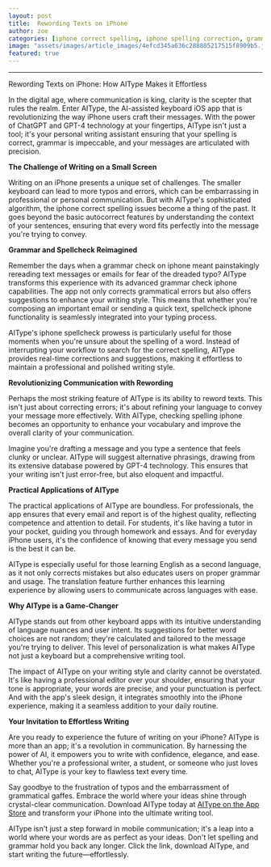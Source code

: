 ```yaml
---
layout: post
title:  Rewording Texts on iPhone
author: zoe
categories: [iphone correct spelling, iphone spelling correction, grammar check on iphone, grammar check iphone, spellcheck iphone, iphone spellcheck, check spelling iphone]
image: "assets/images/article_images/4efcd345a636c288805217515f8909b5.jpg"
featured: true
---
```


---

Rewording Texts on iPhone: How AIType Makes it Effortless

In the digital age, where communication is king, clarity is the scepter that rules the realm. Enter AIType, the AI-assisted keyboard iOS app that is revolutionizing the way iPhone users craft their messages. With the power of ChatGPT and GPT-4 technology at your fingertips, AIType isn't just a tool; it's your personal writing assistant ensuring that your spelling is correct, grammar is impeccable, and your messages are articulated with precision.

**The Challenge of Writing on a Small Screen**

Writing on an iPhone presents a unique set of challenges. The smaller keyboard can lead to more typos and errors, which can be embarrassing in professional or personal communication. But with AIType's sophisticated algorithm, the iphone correct spelling issues become a thing of the past. It goes beyond the basic autocorrect features by understanding the context of your sentences, ensuring that every word fits perfectly into the message you're trying to convey.

**Grammar and Spellcheck Reimagined**

Remember the days when a grammar check on iphone meant painstakingly rereading text messages or emails for fear of the dreaded typo? AIType transforms this experience with its advanced grammar check iphone capabilities. The app not only corrects grammatical errors but also offers suggestions to enhance your writing style. This means that whether you're composing an important email or sending a quick text, spellcheck iphone functionality is seamlessly integrated into your typing process.

AIType's iphone spellcheck prowess is particularly useful for those moments when you're unsure about the spelling of a word. Instead of interrupting your workflow to search for the correct spelling, AIType provides real-time corrections and suggestions, making it effortless to maintain a professional and polished writing style.

**Revolutionizing Communication with Rewording**

Perhaps the most striking feature of AIType is its ability to reword texts. This isn't just about correcting errors; it's about refining your language to convey your message more effectively. With AIType, checking spelling iphone becomes an opportunity to enhance your vocabulary and improve the overall clarity of your communication.

Imagine you're drafting a message and you type a sentence that feels clunky or unclear. AIType will suggest alternative phrasings, drawing from its extensive database powered by GPT-4 technology. This ensures that your writing isn't just error-free, but also eloquent and impactful.

**Practical Applications of AIType**

The practical applications of AIType are boundless. For professionals, the app ensures that every email and report is of the highest quality, reflecting competence and attention to detail. For students, it's like having a tutor in your pocket, guiding you through homework and essays. And for everyday iPhone users, it's the confidence of knowing that every message you send is the best it can be.

AIType is especially useful for those learning English as a second language, as it not only corrects mistakes but also educates users on proper grammar and usage. The translation feature further enhances this learning experience by allowing users to communicate across languages with ease.

**Why AIType is a Game-Changer**

AIType stands out from other keyboard apps with its intuitive understanding of language nuances and user intent. Its suggestions for better word choices are not random; they're calculated and tailored to the message you're trying to deliver. This level of personalization is what makes AIType not just a keyboard but a comprehensive writing tool.

The impact of AIType on your writing style and clarity cannot be overstated. It's like having a professional editor over your shoulder, ensuring that your tone is appropriate, your words are precise, and your punctuation is perfect. And with the app's sleek design, it integrates smoothly into the iPhone experience, making it a seamless addition to your daily routine.

**Your Invitation to Effortless Writing**

Are you ready to experience the future of writing on your iPhone? AIType is more than an app; it's a revolution in communication. By harnessing the power of AI, it empowers you to write with confidence, elegance, and ease. Whether you're a professional writer, a student, or someone who just loves to chat, AIType is your key to flawless text every time.

Say goodbye to the frustration of typos and the embarrassment of grammatical gaffes. Embrace the world where your ideas shine through crystal-clear communication. Download AIType today at [AIType on the App Store](https://apps.apple.com/us/app/aitype-grammar-check-keyboard/id6469163944) and transform your iPhone into the ultimate writing tool.

AIType isn't just a step forward in mobile communication; it's a leap into a world where your words are as perfect as your ideas. Don't let spelling and grammar hold you back any longer. Click the link, download AIType, and start writing the future—effortlessly.